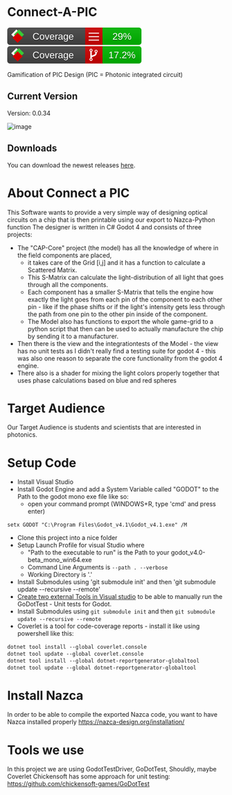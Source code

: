 # Connect-A-PIC
![image](badges/line_coverage.svg)
![image](badges/branch_coverage.svg)

Gamification of PIC Design (PIC = Photonic integrated circuit)

## Current Version

Version: <!--version-->0.0.34<!--version-->

![image](https://github.com/Akhetonics/Connect-A-PIC/assets/18228325/cde9edb5-f93c-452d-b046-a02134fbc1ba)

## Downloads

You can download the newest releases [here](https://github.com/Akhetonics/Connect-A-PIC/releases).

# About Connect a PIC

This Software wants to provide a very simple way of designing optical circuits on a chip that is then printable using our export to Nazca-Python function
The designer is written in C# Godot 4 and consists of three projects: 

* The "CAP-Core" project (the model) has all the knowledge of where in the field components are placed,		 
	* it takes care of the Grid [i,j] and it has a function to calculate a Scattered Matrix. 
	* This S-Matrix can calculate the light-distribution of all light that goes through all the components. 
	* Each component has a smaller S-Matrix that tells the engine how exactly the light goes from each pin of the component to each other pin - like if the phase shifts or if the light's intensity gets less through the path from one pin to the other pin inside of the component. 
    * The Model also has functions to export the whole game-grid to a python script that then can be used to actually manufacture the chip by sending it to a manufacturer. 
* Then there is the view and the integrationtests of the Model - the view has no unit tests as I didn't really find a testing suite for godot 4 - this was also one reason to separate the core functionality from the godot 4 engine. 
* There also is a shader for mixing the light colors properly together that uses phase calculations based on blue and red spheres

# Target Audience
Our Target Audience is students and scientists that are interested in photonics.

# Setup Code
* Install Visual Studio 
* Install Godot Engine and add a System Variable called "GODOT" to the Path to the godot mono exe file like so:
	* open your command prompt (WINDOWS+R, type 'cmd' and press enter)
```shell
setx GODOT "C:\Program Files\Godot_v4.1\Godot_v4.1.exe" /M
```
* Clone this project into a nice folder
* Setup Launch Profile for visual Studio where 
	* "Path to the executable to run" is the Path to your godot_v4.0-beta_mono_win64.exe 
	* Command Line Arguments is `--path . --verbose`
	* Working Directory is '.'
* Install Submodules using 'git submodule init' and then 'git submodule update --recursive --remote'
 * [Create two external Tools in Visual studio](https://github.com/Akhetonics/Connect-A-PIC/blob/feature/ComponentPackaging/GodotTestVSIntegration.md) to be able to manually run the GoDotTest - Unit tests for Godot.
* Install Submodules using `git submodule init` and then `git submodule update --recursive --remote`
* Coverlet is a tool for code-coverage reports - install it like using powershell like this:
```shell
dotnet tool install --global coverlet.console
dotnet tool update --global coverlet.console
dotnet tool install --global dotnet-reportgenerator-globaltool
dotnet tool update --global dotnet-reportgenerator-globaltool
```

# Install Nazca 
In order to be able to compile the exported Nazca code, you want to have Nazca installed properly
https://nazca-design.org/installation/

# Tools we use
In this project we are using GodotTestDriver, GoDotTest, Shouldly, maybe Coverlet
Chickensoft has some approach for unit testing: https://github.com/chickensoft-games/GoDotTest
